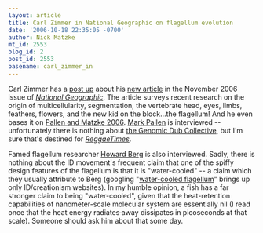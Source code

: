 ```yaml
---
layout: article
title: Carl Zimmer in National Geographic on flagellum evolution
date: '2006-10-18 22:35:05 -0700'
author: Nick Matzke
mt_id: 2553
blog_id: 2
post_id: 2553
basename: carl_zimmer_in
---
```

[<img src="http://www.pandasthumb.org/flagellum_rotationally_averaged_small.png" alt="" style="float:left;" />](http://www.talkdesign.org/faqs/img/fig1.gif)Carl Zimmer has a [post up](http://scienceblogs.com/loom/2006/10/18/national_geographic_gets_compl.php) about his [new article](http://www7.nationalgeographic.com/ngm/0611/feature4/) in the November 2006 issue of [_National Geographic_](http://www7.nationalgeographic.com/ngm/).  The article surveys recent research on the origin of multicellularity, segmentation, the vertebrate head, eyes, limbs, feathers, flowers, and the new kid on the block...the flagellum!  And he even bases it on [Pallen and Matzke 2006](http://www.pandasthumb.org/archives/2006/09/flagellum_evolu.html).  [Mark Pallen](http://www.infection.bham.ac.uk/BPAG/staff/mpallen.html) is interviewed -- unfortunately there is nothing about [the Genomic Dub Collective](http://www.infection.bham.ac.uk/BPAG/Dub/media/), but I'm sure that's destined for _[ReggaeTimes](http://www.reggaetimes.com/)_.

Famed flagellum researcher [Howard Berg](http://www.mcb.harvard.edu/Faculty/Berg.html) is also interviewed.  Sadly, there is nothing about the ID movement's frequent claim that one of the spiffy design features of the flagellum is that it is "water-cooled" -- a claim which they usually attribute to Berg (googling "[water-cooled flagellum](http://www.google.com/search?sourceid=navclient-ff&amp;ie=UTF-8&amp;rls=GGGL,GGGL:2006-36,GGGL:en&amp;q=water-cooled+flagellum)" brings up only ID/creationism websites).  In my humble opinion, a fish has a far stronger claim to being "water-cooled", given that the heat-retention capabilities of nanometer-scale molecular system are essentially nil (I read once that the heat energy ~~radiates away~~ dissipates in picoseconds at that scale).  Someone should ask him about that some day.
